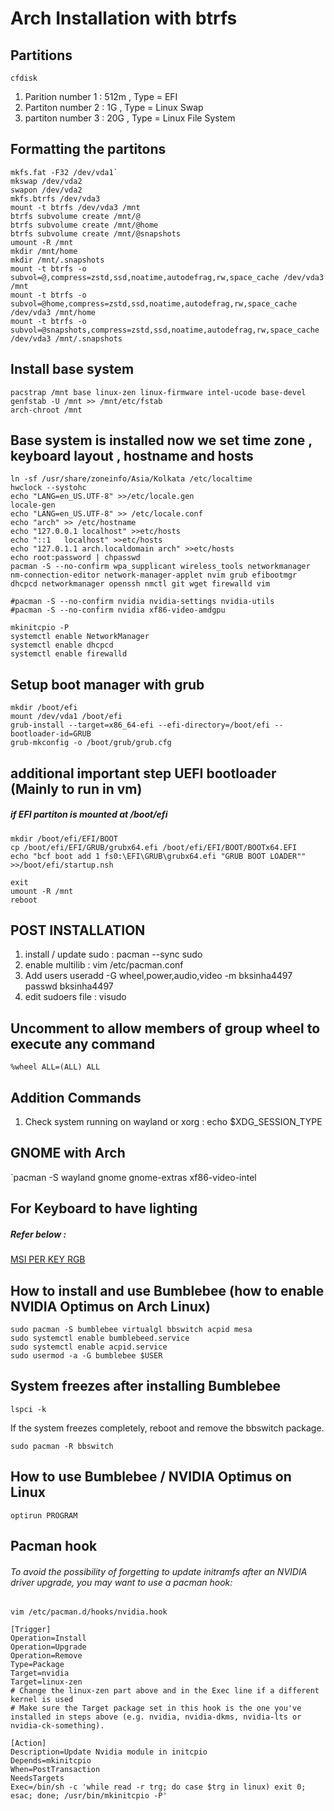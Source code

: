 # Arch Installation with btrfs
## Partitions
`cfdisk`
1. Parition number 1 : 512m , Type = EFI
2. Partiton number 2 : 1G , Type = Linux Swap
3. partiton number 3 : 20G , Type = Linux File System
## Formatting the partitons
```
mkfs.fat -F32 /dev/vda1`  
mkswap /dev/vda2 
swapon /dev/vda2 
mkfs.btrfs /dev/vda3 
mount -t btrfs /dev/vda3 /mnt 
btrfs subvolume create /mnt/@
btrfs subvolume create /mnt/@home
btrfs subvolume create /mnt/@snapshots
umount -R /mnt 
mkdir /mnt/home
mkdir /mnt/.snapshots
mount -t btrfs -o subvol=@,compress=zstd,ssd,noatime,autodefrag,rw,space_cache /dev/vda3 /mnt  
mount -t btrfs -o subvol=@home,compress=zstd,ssd,noatime,autodefrag,rw,space_cache /dev/vda3 /mnt/home 
mount -t btrfs -o subvol=@snapshots,compress=zstd,ssd,noatime,autodefrag,rw,space_cache /dev/vda3 /mnt/.snapshots 
```
## Install base system
```
pacstrap /mnt base linux-zen linux-firmware intel-ucode base-devel 
genfstab -U /mnt >> /mnt/etc/fstab  
arch-chroot /mnt
```

## Base system is installed now we set time zone , keyboard layout , hostname and hosts
```
ln -sf /usr/share/zoneinfo/Asia/Kolkata /etc/localtime  
hwclock --systohc 
echo "LANG=en_US.UTF-8" >>/etc/locale.gen 
locale-gen 
echo "LANG=en_US.UTF-8" >> /etc/locale.conf
echo "arch" >> /etc/hostname 
echo "127.0.0.1	localhost" >>etc/hosts
echo "::1	localhost" >>etc/hosts
echo "127.0.1.1	arch.localdomain arch" >>etc/hosts
echo root:password | chpasswd
pacman -S --no-confirm wpa_supplicant wireless_tools networkmanager nm-connection-editor network-manager-applet nvim grub efibootmgr dhcpcd networkmanager openssh nmctl git wget firewalld vim

#pacman -S --no-confirm nvidia nvidia-settings nvidia-utils
#pacman -S --no-confirm nvidia xf86-video-amdgpu

mkinitcpio -P 
systemctl enable NetworkManager 
systemctl enable dhcpcd
systemctl enable firewalld
```

## Setup boot manager with grub
```
mkdir /boot/efi
mount /dev/vda1 /boot/efi
grub-install --target=x86_64-efi --efi-directory=/boot/efi --bootloader-id=GRUB  
grub-mkconfig -o /boot/grub/grub.cfg
```

## additional important step  UEFI bootloader (Mainly to run in vm)
##### if EFI partiton is mounted at /boot/efi
```
mkdir /boot/efi/EFI/BOOT
cp /boot/efi/EFI/GRUB/grubx64.efi /boot/efi/EFI/BOOT/BOOTx64.EFI
echo "bcf boot add 1 fs0:\EFI\GRUB\grubx64.efi "GRUB BOOT LOADER"" >>/boot/efi/startup.nsh

exit
umount -R /mnt
reboot
```

## POST INSTALLATION
1. install / update sudo :  pacman --sync sudo
2. enable multilib : vim /etc/pacman.conf
3. Add users
	useradd -G wheel,power,audio,video -m bksinha4497
	passwd bksinha4497
5. edit sudoers file : visudo
## Uncomment to allow members of group wheel to execute any command
`%wheel ALL=(ALL) ALL`
## Addition Commands

1. Check system running on wayland or xorg : echo $XDG_SESSION_TYPE

## GNOME with Arch

`pacman -S wayland gnome gnome-extras xf86-video-intel

## For Keyboard to have lighting

##### Refer below : 

[MSI PER KEY RGB](https://github.com/bksinha4497/msi-perkeyrgb)

## How to install and use Bumblebee (how to enable NVIDIA Optimus on Arch Linux)

```
sudo pacman -S bumblebee virtualgl bbswitch acpid mesa
sudo systemctl enable bumblebeed.service
sudo systemctl enable acpid.service
sudo usermod -a -G bumblebee $USER
```

## System freezes after installing Bumblebee

`lspci -k`

If the system freezes completely, reboot and remove the bbswitch package.

`sudo pacman -R bbswitch`

## How to use Bumblebee / NVIDIA Optimus on Linux

`optirun PROGRAM`

## Pacman hook
###### To avoid the possibility of forgetting to update initramfs after an NVIDIA driver upgrade, you may want to use a pacman hook:

`vim /etc/pacman.d/hooks/nvidia.hook`
```
[Trigger]
Operation=Install
Operation=Upgrade
Operation=Remove
Type=Package
Target=nvidia
Target=linux-zen
# Change the linux-zen part above and in the Exec line if a different kernel is used
# Make sure the Target package set in this hook is the one you've installed in steps above (e.g. nvidia, nvidia-dkms, nvidia-lts or nvidia-ck-something).

[Action]
Description=Update Nvidia module in initcpio
Depends=mkinitcpio
When=PostTransaction
NeedsTargets
Exec=/bin/sh -c 'while read -r trg; do case $trg in linux) exit 0; esac; done; /usr/bin/mkinitcpio -P'
```
